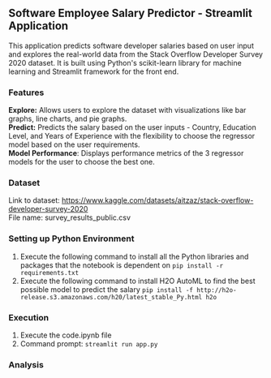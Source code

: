 ## Software Employee Salary Predictor - Streamlit Application
This application predicts software developer salaries based on user input and explores the real-world data from the Stack Overflow Developer Survey 2020 dataset. It is built using Python's scikit-learn library for machine learning and Streamlit framework for the front end.

### Features
**Explore:** Allows users to explore the dataset with visualizations like bar graphs, line charts, and pie graphs.\
**Predict:** Predicts the salary based on the user inputs - Country, Education Level, and Years of Experience with the flexibility to choose the regressor model based on the user requirements.\
**Model Performance**: Displays performance metrics of the 3 regressor models for the user to choose the best one.

### Dataset
Link to dataset: https://www.kaggle.com/datasets/aitzaz/stack-overflow-developer-survey-2020 \
File name: survey_results_public.csv

### Setting up Python Environment
1) Execute the following command to install all the Python libraries and packages that the notebook is dependent on
 ```pip install -r requirements.txt```
2) Execute the following command to install H2O AutoML to find the best possible model to predict the salary
 ```pip install -f http://h2o-release.s3.amazonaws.com/h20/latest_stable_Py.html h2o```

### Execution
1) Execute the code.ipynb file
2) Command prompt: ```streamlit run app.py```

### Analysis

